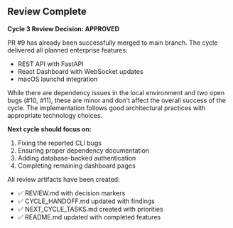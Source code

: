 ## Review Complete

**Cycle 3 Review Decision: APPROVED**

PR #9 has already been successfully merged to main branch. The cycle delivered all planned enterprise features:
- REST API with FastAPI
- React Dashboard with WebSocket updates
- macOS launchd integration

While there are dependency issues in the local environment and two open bugs (#10, #11), these are minor and don't affect the overall success of the cycle. The implementation follows good architectural practices with appropriate technology choices.

**Next cycle should focus on:**
1. Fixing the reported CLI bugs
2. Ensuring proper dependency documentation
3. Adding database-backed authentication
4. Completing remaining dashboard pages

All review artifacts have been created:
- ✅ REVIEW.md with decision markers
- ✅ CYCLE_HANDOFF.md updated with findings
- ✅ NEXT_CYCLE_TASKS.md created with priorities
- ✅ README.md updated with completed features
